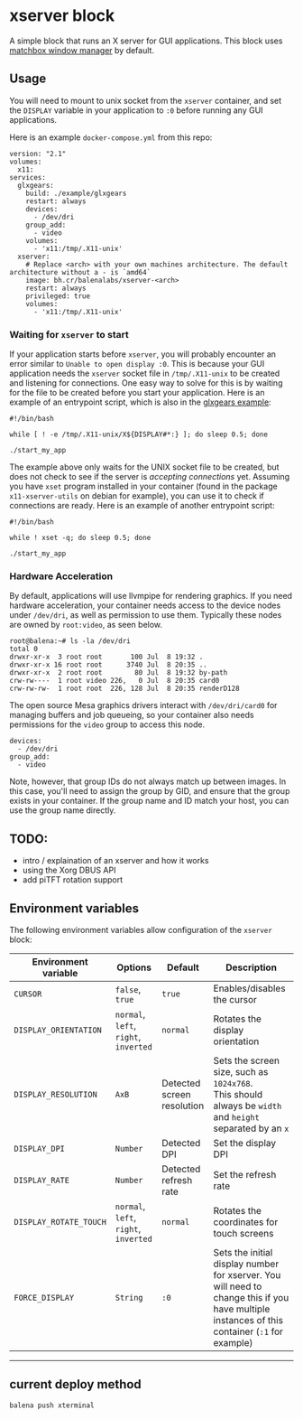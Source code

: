 # xserver block

A simple block that runs an X server for GUI applications. This block uses [matchbox window manager](https://www.usenix.org/legacy/publications/library/proceedings/usenix03/tech/freenix03/full_papers/allum/allum_html/matchbox.html) by default.

## Usage

You will need to mount to unix socket from the `xserver` container, and set the `DISPLAY` variable in your application to `:0` before running any GUI applications.

Here is an example `docker-compose.yml` from this repo:

```
version: "2.1"
volumes:
  x11:
services:
  glxgears:
    build: ./example/glxgears
    restart: always
    devices:
      - /dev/dri
    group_add:
      - video
    volumes:
      - 'x11:/tmp/.X11-unix'
  xserver:
    # Replace <arch> with your own machines architecture. The default architecture without a - is `amd64`
    image: bh.cr/balenalabs/xserver-<arch> 
    restart: always
    privileged: true
    volumes:
      - 'x11:/tmp/.X11-unix'
```


### Waiting for `xserver` to start

If your application starts before `xserver`, you will probably encounter an error similar to `Unable to open display :0`. This is because your GUI application needs the `xserver` socket file in `/tmp/.X11-unix` to be created and listening for connections. One easy way to solve for this is by waiting for the file to be created before you start your application. Here is an example of an entrypoint script, which is also in the [glxgears example](example/glxgears/entry.sh):

```
#!/bin/bash 

while [ ! -e /tmp/.X11-unix/X${DISPLAY#*:} ]; do sleep 0.5; done

./start_my_app
```

The example above only waits for the UNIX socket file to be created, but does not check to see if the server is _accepting connections_ yet. Assuming you have `xset` program installed in your container (found in the package `x11-xserver-utils` on debian for example), you can use it to check if connections are ready. Here is an example of another entrypoint script:

```
#!/bin/bash 

while ! xset -q; do sleep 0.5; done

./start_my_app
```

### Hardware Acceleration

By default, applications will use llvmpipe for rendering graphics. If you need hardware acceleration, your container needs access to the device nodes under `/dev/dri`, as well as permission to use them. Typically these nodes are owned by `root:video`, as seen below.

```
root@balena:~# ls -la /dev/dri
total 0
drwxr-xr-x  3 root root       100 Jul  8 19:32 .
drwxr-xr-x 16 root root      3740 Jul  8 20:35 ..
drwxr-xr-x  2 root root        80 Jul  8 19:32 by-path
crw-rw----  1 root video 226,   0 Jul  8 20:35 card0
crw-rw-rw-  1 root root  226, 128 Jul  8 20:35 renderD128
```

The open source Mesa graphics drivers interact with `/dev/dri/card0` for managing buffers and job queueing, so your container also needs permissions for the `video` group to access this node.

```
devices:
  - /dev/dri
group_add:
  - video
```

Note, however, that group IDs do not always match up between images. In this case, you'll need to assign the group by GID, and ensure that the group exists in your container. If the group name and ID match your host, you can use the group name directly.

## TODO: 
  - intro / explaination of an xserver and how it works
  - using the Xorg DBUS API
  - add piTFT rotation support

## Environment variables

The following environment variables allow configuration of the `xserver` block:

| Environment variable | Options | Default | Description |
| --- | --- | --- | --- |
|`CURSOR`|`false`, `true`|`true`|Enables/disables the cursor|
|`DISPLAY_ORIENTATION`|`normal`, `left`, `right`, `inverted`|`normal`|Rotates the display orientation|
|`DISPLAY_RESOLUTION`|`AxB`|Detected screen resolution|Sets the screen size, such as `1024x768`. <br/> This should always be `width` and `height` separated by an `x` |
|`DISPLAY_DPI`|`Number`|Detected DPI|Set the display DPI|
|`DISPLAY_RATE`|`Number`|Detected refresh rate|Set the refresh rate|
|`DISPLAY_ROTATE_TOUCH`|`normal`, `left`, `right`, `inverted`|`normal`|Rotates the coordinates for touch screens|
|`FORCE_DISPLAY`|`String`|`:0`|Sets the initial display number for xserver. You will need to change this if you have multiple instances of this container (`:1` for example)|
---

## current deploy method
`balena push xterminal`
